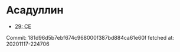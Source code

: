 # Асадуллин
- [29: CE](29.md)

Commit: 181d96d5b7ebf674c968000f387bd884ca61e60f
 fetched at: 20201117-224706
